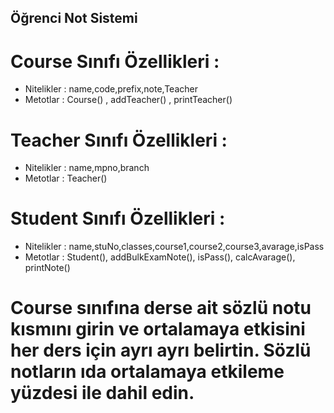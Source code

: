 ## Öğrenci Not Sistemi

# Course Sınıfı Özellikleri :
* Nitelikler : name,code,prefix,note,Teacher
* Metotlar : Course() , addTeacher() , printTeacher()

# Teacher Sınıfı Özellikleri :
* Nitelikler : name,mpno,branch
* Metotlar : Teacher()

# Student Sınıfı Özellikleri :
* Nitelikler : name,stuNo,classes,course1,course2,course3,avarage,isPass
* Metotlar : Student(), addBulkExamNote(), isPass(), calcAvarage(), printNote()

# Course sınıfına derse ait sözlü notu kısmını girin ve ortalamaya etkisini her ders için ayrı ayrı belirtin. Sözlü notların ıda ortalamaya etkileme yüzdesi ile dahil edin.
